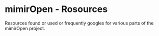 # mimirOpen - Rosources
Resources found or used or frequently googles for various parts of the mimirOpen project.  
